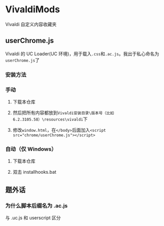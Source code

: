# VivaldiMods

Vivaldi 自定义内容收藏夹

## userChrome.js

Vivaldi 的 UC Loader(UC 环境)，用于载入`.css`和`.ac.js`。我出于私心命名为`userChrome.js`了

### 安装方法

### 手动

1. 下载本仓库

2. 然后把所有内容都放到`Vivaldi安装目录\版本号（比如6.2.3105.58）\resources\vivaldi`下
3. 修改`window.html`，在`</body>`后面加入`<script src="chrome/userChrome.js"></script>`

### 自动（仅 Windows）

1. 下载本仓库

2. 双击 installhooks.bat

## 题外话

### 为什么脚本后缀名为 .ac.js

与 .uc.js 和 userscript 区分